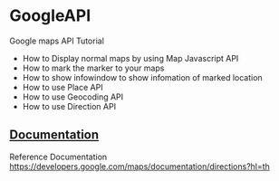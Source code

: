 # GoogleAPI
Google maps API Tutorial 
* How to Display normal maps by using Map Javascript API
* How to mark the marker to your maps 
* How to show infowindow to show infomation of marked location 
* How to use Place  API
* How to use Geocoding API
* How to use Direction API

## [Documentation](https://developers.google.com/maps/documentation/directions?hl=th)
Reference Documentation
https://developers.google.com/maps/documentation/directions?hl=th